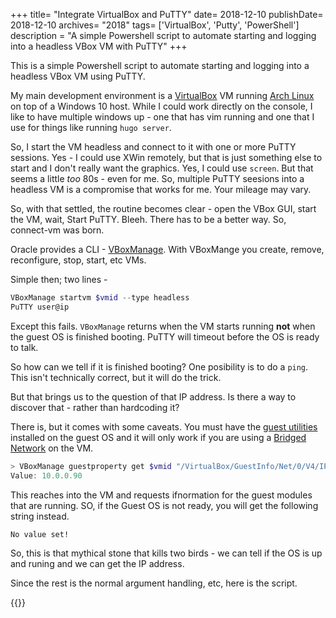 +++
title= "Integrate VirtualBox and PuTTY"
date= 2018-12-10
publishDate= 2018-12-10
archives= "2018"
tags= ['VirtualBox', 'Putty', 'PowerShell']
description = "A simple Powershell script to automate starting and logging into a headless VBox VM with PuTTY"
+++

This is a simple Powershell script to automate starting and logging into a headless VBox VM using PuTTY.

My main development environment is a [VirtualBox](https://www.virtualbox.org/) VM running [Arch Linux](https://www.archlinux.org/) on top of a Windows 10 host. 
While I could work directly on the console, I like to have multiple windows up - one that has vim running and one that I use for things like running `hugo server`.

So, I start the VM headless and connect to it with one or more PuTTY sessions. Yes - I could use XWin remotely, but that is just something else to start and I don't really want the graphics. Yes, I could use `screen`. But that seems a little _too_ 80s - even for me. So, multiple PuTTY seesions into a headless VM is a compromise that works for me. Your mileage may vary.

So, with that settled, the routine becomes clear - open the VBox GUI, start the VM, wait, Start PuTTY. Bleeh. There has to be a better way. So, connect-vm was born.

Oracle provides a CLI - [VBoxManage](https://www.virtualbox.org/manual/ch08.html). With VBoxMange you create, remove, reconfigure, stop, start, etc VMs.

Simple then; two lines -

~~~powershell
VBoxManage startvm $vmid --type headless
PuTTY user@ip
~~~

Except this fails. `VBoxManage` returns when the VM starts running **not** when the guest OS is finished booting. PuTTY will timeout before the OS is ready to talk.

So how can we tell if it is finished booting? One posibility is to do a `ping`. This isn't technically correct, but it will do the trick.

But that brings us to the question of that IP address. Is there a way to discover that - rather than hardcoding it?

There is, but it comes with some caveats. You must have the [guest utilities](https://www.virtualbox.org/manual/ch04.html) installed on the guest OS and it will only work if you are using a [Bridged Network](https://www.virtualbox.org/manual/ch06.html#network_bridged) on the VM.

~~~powershell
> VBoxManage guestproperty get $vmid "/VirtualBox/GuestInfo/Net/0/V4/IP"
Value: 10.0.0.90
~~~

This reaches into the VM and requests ifnormation for the guest modules that are running. SO, if the Guest OS is not ready, you will get the following string instead.

~~~plaintext
No value set!
~~~

So, this is that mythical stone that kills two birds - we can tell if the OS is up and runing and we can get the IP address.

Since the rest is the normal argument handling, etc, here is the script.

{{<gist mhhollomon cdac394fc20664090af8ab7132c102a4 >}}
